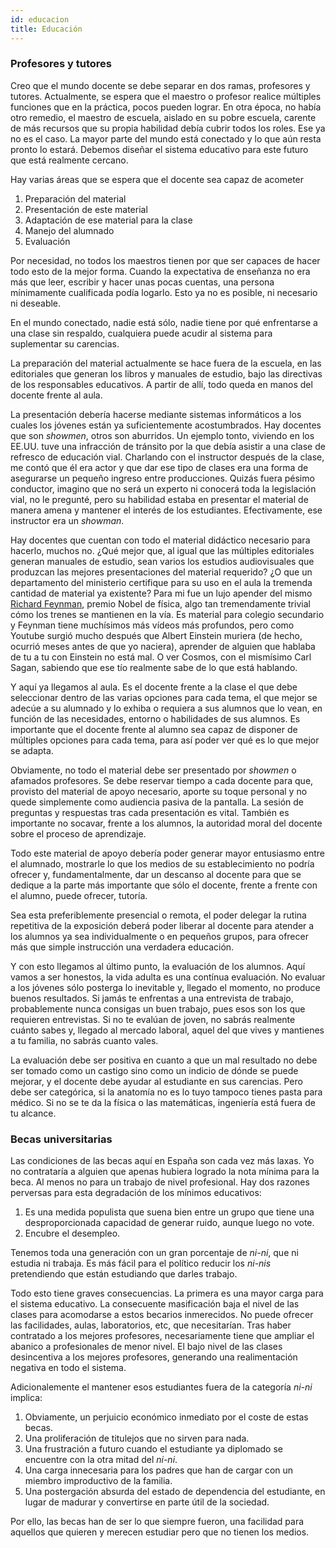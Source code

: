 ```yaml
---
id: educacion
title: Educación
---
```


### Profesores y tutores

Creo que el mundo docente se debe separar en dos ramas,
profesores y tutores. Actualmente, se espera que el maestro o profesor realice
múltiples funciones que en la práctica, pocos pueden lograr. En otra época, no había otro
remedio, el maestro de escuela, aislado en su pobre escuela, carente de más recursos que su propia habilidad debía cubrir todos los roles. Ese ya no es el caso. La mayor parte del mundo está conectado y lo que aún resta pronto lo estará. Debemos diseñar el sistema educativo para este futuro que está realmente cercano.

Hay varias áreas que se espera que el docente sea capaz de acometer

1. Preparación del material
2. Presentación de este material
3. Adaptación de ese material para la clase
4. Manejo del alumnado
5. Evaluación

Por necesidad, no todos los maestros tienen por que ser capaces de hacer todo esto de la mejor forma. Cuando la expectativa de enseñanza no era más que leer, escribir y hacer unas pocas cuentas, una persona mínimamente cualificada podía logarlo. Esto ya no es posible, ni necesario ni deseable.

En el mundo conectado, nadie está sólo, nadie tiene por qué enfrentarse a una clase sin respaldo, cualquiera puede acudir al sistema para suplementar su carencias.

La preparación del material actualmente se hace fuera de la escuela, en las editoriales que generan los libros y manuales de estudio, bajo las directivas de los responsables educativos. A partir de allí, todo queda en manos del docente frente al aula.

La presentación debería hacerse mediante sistemas informáticos a los cuales los jóvenes están ya suficientemente acostumbrados. Hay docentes que son _showmen_, otros son aburridos. Un ejemplo tonto, viviendo en los EE.UU. tuve una infracción de tránsito por la que debía asistir a una clase de refresco de educación vial. Charlando con el instructor después de la clase, me contó que él era actor y que dar ese tipo de clases era una forma de asegurarse un pequeño ingreso entre producciones. Quizás fuera pésimo conductor, imagino que no será un experto ni conocerá toda la legislación vial, no le pregunté, pero su habilidad estaba en presentar el material de manera amena y mantener el interés de los estudiantes. Efectivamente, ese instructor era un _showman_.

Hay docentes que cuentan con todo el material didáctico necesario para hacerlo, muchos no. ¿Qué mejor que, al igual que las múltiples editoriales generan manuales de estudio, sean varios los estudios audiovisuales que produzcan las mejores presentaciones del material requerido? ¿O que un departamento del ministerio certifique para su uso en el aula la tremenda cantidad de material ya existente? Para mi fue un lujo apender del mismo [Richard Feynman](https://es.wikipedia.org/wiki/Richard_Feynman), premio Nobel de física, algo tan tremendamente trivial cómo los trenes se mantienen en la vía. Es material para colegio secundario y Feynman tiene muchísimos más vídeos más profundos, pero como Youtube surgió mucho después que Albert Einstein muriera (de hecho, ocurrió meses antes de que yo naciera), aprender de alguien que hablaba de tu a tu con Einstein no está mal. O ver Cosmos, con el mismísimo Carl Sagan, sabiendo que ese tío realmente sabe de lo que está hablando.

Y aquí ya llegamos al aula. Es el docente frente a la clase el que debe seleccionar dentro de las varias opciones para cada tema, el que mejor se adecúe a su alumnado y lo exhiba o requiera a sus alumnos que lo vean, en función de las necesidades, entorno o habilidades de sus alumnos. Es importante que el docente frente al alumno sea capaz de disponer de múltiples opciones para cada tema, para así poder ver qué es lo que mejor se adapta.

Obviamente, no todo el material debe ser presentado por _showmen_ o afamados profesores. Se debe reservar tiempo a cada docente para que, provisto del material de apoyo necesario, aporte su toque personal y no quede simplemente como audiencia pasiva de la pantalla. La sesión de preguntas y respuestas tras cada presentación es vital. También es importante no socavar, frente a los alumnos, la autoridad moral del docente sobre el proceso de aprendizaje.

Todo este material de apoyo debería poder generar mayor entusiasmo entre el alumnado, mostrarle lo que los medios de su establecimiento no podría ofrecer y, fundamentalmente, dar un descanso al docente para que se dedique a la parte más importante que sólo el docente, frente a frente con el alumno, puede ofrecer, tutoría.

Sea esta preferiblemente presencial o remota, el poder delegar la rutina repetitiva de la exposición deberá poder liberar al docente para atender a los alumnos ya sea individualmente o en pequeños grupos, para ofrecer más que simple instrucción una verdadera educación.

Y con esto llegamos al último punto, la evaluación de los alumnos. Aquí vamos a ser honestos, la vida adulta es una contínua evaluación. No evaluar a los jóvenes sólo posterga lo inevitable y, llegado el momento, no produce buenos resultados. Si jamás te enfrentas a una entrevista de trabajo, probablemente nunca consigas un buen trabajo, pues esos son los que requieren entrevistas. Si no te evalúan de joven, no sabrás realmente cuánto sabes y, llegado al mercado laboral, aquel del que vives y mantienes a tu familia, no sabrás cuanto vales.

La evaluación debe ser positiva en cuanto a que un mal resultado no debe ser tomado como un castigo sino como un indicio de dónde se puede mejorar, y el docente debe ayudar al estudiante en sus carencias. Pero debe ser categórica, si la anatomía no es lo tuyo tampoco tienes pasta para médico. Si no se te da la física o las matemáticas, ingeniería está fuera de tu alcance.

### Becas universitarias

Las condiciones de las becas aquí en España son cada vez más laxas. Yo no contrataría a alguien que apenas hubiera logrado la nota mínima para la beca. Al menos no para un trabajo de nivel profesional. Hay dos razones perversas para esta degradación de los mínimos educativos:

1. Es una medida populista que suena bien entre un grupo que tiene una desproporcionada capacidad de generar ruido, aunque luego no vote.
2. Encubre el desempleo.

Tenemos toda una generación con un gran porcentaje de _ni-ni_, que ni estudia ni trabaja. Es más fácil para el político reducir los _ni-nis_ pretendiendo que están estudiando que darles trabajo.

Todo esto tiene graves consecuencias. La primera es una mayor carga para el sistema educativo. La consecuente masificación baja el nivel de las clases para acomodarse a estos becarios inmerecidos. No puede ofrecer las facilidades, aulas, laboratorios, etc, que necesitarían. Tras haber contratado a los mejores profesores, necesariamente tiene que ampliar el abanico a profesionales de menor nivel. El bajo nivel de las clases desincentiva a los mejores profesores, generando una realimentación negativa en todo el sistema.

Adicionalemente el mantener esos estudiantes fuera de la categoría _ni-ni_ implica:

1. Obviamente, un perjuicio económico inmediato por el coste de estas becas.
2. Una proliferación de titulejos que no sirven para nada.
3. Una frustración a futuro cuando el estudiante ya diplomado se encuentre con la otra mitad del _ni-ni_.
4. Una carga innecesaria para los padres que han de cargar con un miembro improductivo de la familia.
5. Una postergación absurda del estado de dependencia del estudiante, en lugar de madurar y convertirse en parte útil de la sociedad.

Por ello, las becas han de ser lo que siempre fueron, una facilidad para aquellos que quieren y merecen estudiar pero que no tienen los medios.
